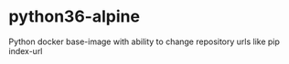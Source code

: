# python36-alpine
Python docker base-image with ability to change repository urls like pip index-url
